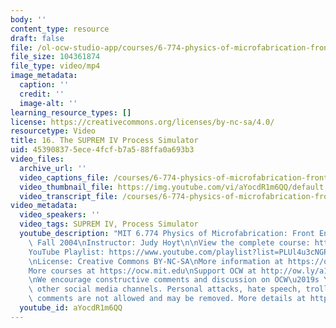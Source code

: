 ```yaml
---
body: ''
content_type: resource
draft: false
file: /ol-ocw-studio-app/courses/6-774-physics-of-microfabrication-front-end-processing-fall-2004/mit6_774f04_lec16_360p_16_9.mp4
file_size: 104361874
file_type: video/mp4
image_metadata:
  caption: ''
  credit: ''
  image-alt: ''
learning_resource_types: []
license: https://creativecommons.org/licenses/by-nc-sa/4.0/
resourcetype: Video
title: 16. The SUPREM IV Process Simulator
uid: 45390837-5ece-4fcf-b7a5-88ffa0a693b3
video_files:
  archive_url: ''
  video_captions_file: /courses/6-774-physics-of-microfabrication-front-end-processing-fall-2004/1NKJGfImNo7J2frWl-c6uyUnCj9X_maol_transcript.webvtt
  video_thumbnail_file: https://img.youtube.com/vi/aYocdR1m6QQ/default.jpg
  video_transcript_file: /courses/6-774-physics-of-microfabrication-front-end-processing-fall-2004/1NKJGfImNo7J2frWl-c6uyUnCj9X_maol_transcript.pdf
video_metadata:
  video_speakers: ''
  video_tags: SUPREM IV, Process Simulator
  youtube_description: "MIT 6.774 Physics of Microfabrication: Front End Processing,\
    \ Fall 2004\nInstructor: Judy Hoyt\n\nView the complete course: https://ocw.mit.edu/courses/6-774-physics-of-microfabrication-front-end-processing-fall-2004/\n\
    YouTube Playlist: https://www.youtube.com/playlist?list=PLUl4u3cNGP61IMhYaHL_x-RzNUIDJD9XK\n\
    \nLicense: Creative Commons BY-NC-SA\nMore information at https://ocw.mit.edu/terms\n\
    More courses at https://ocw.mit.edu\nSupport OCW at http://ow.ly/a1If50zVRlQ\n\
    \nWe encourage constructive comments and discussion on OCW\u2019s YouTube and\
    \ other social media channels. Personal attacks, hate speech, trolling, and inappropriate\
    \ comments are not allowed and may be removed. More details at https://ocw.mit.edu/comments."
  youtube_id: aYocdR1m6QQ
---
```

